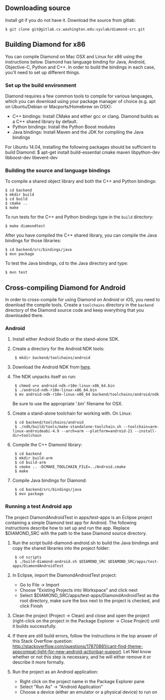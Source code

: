 ## Downloading source
Install git if you do not have it. Download the source from gitlab:

    $ git clone git@gitlab.cs.washington.edu:syslab/diamond-src.git

## Building Diamond for x86

You can compile Diamond on Mac OSX and Linux for x86 using the
instructions below. Diamond has language binding for Java, Android,
Objective-C, Python and C++. In order to build the bindings in each
case, you'll need to set up different things.

### Set up the build environment

Diamond requires a few common tools to compile for various languages,
which you can download using your package manager of choice (e.g. apt
on Ubuntu/Debian or Macports/Homebrew on OSX):

* C++ bindings: Install CMake and either gcc or clang. Diamond builds
  as a C++ shared library by default.
* Python bindings: Install the Python Boost modules
* Java bindings: Install Maven and the JDK for compiling the Java bindings

For Ubuntu 14.04, installing the following packages should be 
sufficient to build Diamond:
   $ apt-get install build-essential cmake maven libpython-dev libboost-dev libevent-dev

### Building the source and language bindings
To compile a shared object library and both the C++ and Python
bindings:

	$ cd backend
	$ mkdir build
	$ cd build
	$ cmake ..
	$ make

To run tests for the C++ and Python bindings type in the `build` directory:

    $ make diamondtest

After you have compiled the C++ shared library, you can compile the
Java bindings for those libraries: 

	$ cd backend/src/bindings/java
    $ mvn package

To test the Java bindings, cd to the Java directory and type:

    $ mvn test


## Cross-compiling Diamond for Android

In order to cross-compile for using Diamond on Android or iOS, you
need to download the compile tools. Create a `toolchains` directory in
the `backend` directory of the Diamond source code and keep everything
that you downloaded there.

### Android
1. Install either Android Studio or the stand-alone SDK.
2. Create a directory for the Android NDK tools:

        $ mkdir backend/toolchains/android

2. Download the Android NDK from [here](http://developer.android.com/ndk/downloads/index.html).

3. The NDK unpacks itself so run:

        $ chmod u+x android-ndk-r10e-linux-x86_64.bin
        $ ./android-ndk-r10e-linux-x86_64.bin
		$ mv android-ndk-r10e-linux-x86_64 backend/toolchains/android/ndk

    Be sure to use the appropriate '.bin' filename for OSX.

4. Create a stand-alone toolchain for working with. On Linux:

		$ cd backend/toolchains/android
		$ ./ndk/build/tools/make-standalone-toolchain.sh --toolchain=arm-linux-androideabi-4.9 --arch=arm --platform=android-21 --install-dir=toolchain

5. Compile the C++ Diamond library:
		
		$ cd backend
		$ mkdir build-arm
		$ cd build-arm
		$ cmake .. -DCMAKE_TOOLCHAIN_FILE=../Android.cmake
		$ make

6. Compile Java bindings for Diamond:

		$ cd backend/src/bindings/java
		$ mvn package

### Running a test Android app
The project DiamondAndroidTest in apps/test-apps is an Eclipse project containing a simple Diamond test app for Android.
The following instructions describe how to set up and run the app. Replace $DIAMOND_SRC with the path to the base Diamond
source directory.

1. Run the script build-diamond-android.sh to build the Java bindings and copy the shared libraries into the project folder:

        $ cd scripts
        $ ./build-diamond-android.sh $DIAMOND_SRC $DIAMOND_SRC/apps/test-apps/DiamondAndroidTest

2. In Eclipse, import the DiamondAndroidTest project:

    * Go to File -> Import
    * Choose "Existing Projects into Workspace" and click next
    * Select $DIAMOND_SRC/apps/test-apps/DiamondAndroidTest as the root directory, make sure the box next to the project is checked, and click Finish

3. Clean the project (Project -> Clean) and close and open the project (right-click on the project in the Package Explorer -> Close Project) until it builds successfully.

4. If there are still build errors, follow the instructions in the top answer of this Stack Overflow question: http://stackoverflow.com/questions/17870881/cant-find-theme-appcompat-light-for-new-android-actionbar-support.
Let Niel know whether or not this step is necessary, and he will either remove it or describe it more formally.

5. Run the project as an Android application:

    * Right click on the project name in the Package Explorer pane
    * Select "Run As" -> "Android Application"
    * Choose a device (either an emulator or a physical device) to run on
